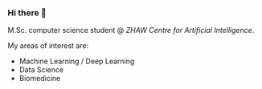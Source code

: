 ### Hi there 👋

M.Sc. computer science student @ *ZHAW Centre for Artificial Intelligence*.

My areas of interest are:

- Machine Learning / Deep Learning
- Data Science
- Biomedicine



